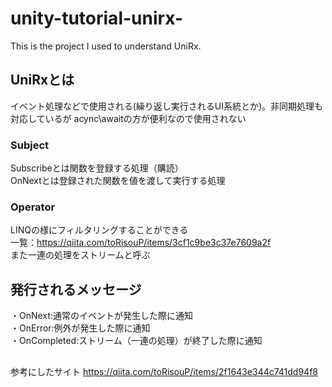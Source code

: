 # unity-tutorial-unirx-
This is the project I used to understand UniRx.   

## UniRxとは
イベント処理などで使用される(繰り返し実行されるUI系統とか)。非同期処理も対応しているが acync\awaitの方が便利なので使用されない

### Subject
Subscribeとは関数を登録する処理（購読）  
OnNextとは登録された関数を値を渡して実行する処理  


### Operator
LINQの様にフィルタリングすることができる  
一覧：https://qiita.com/toRisouP/items/3cf1c9be3c37e7609a2f  
また一連の処理をストリームと呼ぶ


## 発行されるメッセージ  
・OnNext:通常のイベントが発生した際に通知  
・OnError:例外が発生した際に通知  
・OnCompleted:ストリーム（一連の処理）が終了した際に通知  


##
参考にしたサイト
https://qiita.com/toRisouP/items/2f1643e344c741dd94f8
